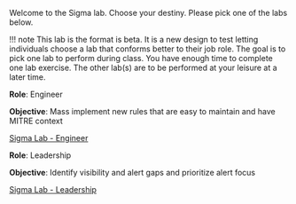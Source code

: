 Welcome to the Sigma lab. Choose your destiny. Please pick one of the labs below.

!!! note
    This lab is the format is beta. It is a new design to test letting individuals choose a lab that conforms better to their job role. The goal is to pick one lab to perform during class. You have enough time to complete one lab exercise. The other lab(s) are to be performed at your leisure at a later time.

**Role**: Engineer

**Objective**: Mass implement new rules that are easy to maintain and have MITRE context


[Sigma Lab - Engineer](sigma_engineer.md)

**Role**: Leadership

**Objective**: Identify visibility and alert gaps and prioritize alert focus


[Sigma Lab - Leadership](sigma_leadership.md)